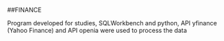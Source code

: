 ##FINANCE

Program developed for studies, SQLWorkbench and python, API yfinance (Yahoo Finance) and API openia were used to process the data
